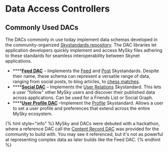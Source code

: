 # Data Access Controllers

## Commonly Used DACs

The DACs commonly in use today implement data schemas developed in the community-organized [Skystandards repository](https://github.com/SkynetLabs/skystandards). The DAC libraries let application developers quickly implement and access MySky files adhering to these standards for seamless interoperability between Skynet applications. 

* \*\*\*\*[**Feed DAC**](https://github.com/redsolver/feed-dac-library) – Implements the [Feed](https://github.com/SkynetLabs/skystandards/blob/main/feed-page/README.md) and [Post](https://github.com/SkynetLabs/skystandards/blob/main/feed-page/post/README.md) Skystandards. Despite their name, these schema can represent a versatile range of data, ranging from social posts, to blog articles, to [chess matches](https://skychess.hns.siasky.net/).
* \*\*\*\*[**Social DAC**](https://github.com/redsolver/social-dac-library) – Implements the [User Relations](https://github.com/SkynetLabs/skystandards/blob/main/user-relations/README.md) Skystandard. This lets a user "follow" other MySky users and discover their published data across applications. Can be used for a Friends List or Social Graph.
* \*\*\*\*[**User Profile DAC**](https://github.com/skynethubio/userprofile-library) –Implement the [Profile](https://github.com/SkynetLabs/skystandards/blob/main/profile/README.md) Skystandard. Allows a user to set a user profile and preferences that extend across the entire MySky ecosystem.

{% hint style="info" %}
MySky and DACs were debuted with a hackathon, where a reference DAC call the [Content Record DAC](https://github.com/SkynetLabs/content-record-library) was provided for the community to build with. You may see it referenced, but it's not as powerful at representing complex data as later builds like the Feed DAC.
{% endhint %}

